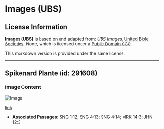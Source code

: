 # Images (UBS)

## License Information

**Images (UBS)** is based on and adapted from: _UBS Images_, [United Bible Societies](https://unitedbiblesocieties.org/), None, which is licensed under a [Public Domain CC0](https://creativecommons.org/public-domain/cc0/).

This markdown version is provided under the same license.



--------------------------------

## Spikenard Plante (id: 291608)

### Image Content

![Image](https://cdn.aquifer.bible/aquifer-content/resources/Media/WEB-0831_spikenard_plant.jpg)

[link](https://cdn.aquifer.bible/aquifer-content/resources/Media/WEB-0831_spikenard_plant.jpg)

* **Associated Passages:** SNG 1:12; SNG 4:13; SNG 4:14; MRK 14:3; JHN 12:3

